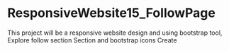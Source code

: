 # ResponsiveWebsite15_FollowPage
This project will be a responsive website design and using bootstrap tool, Explore follow  section Section and bootstrap icons Create
